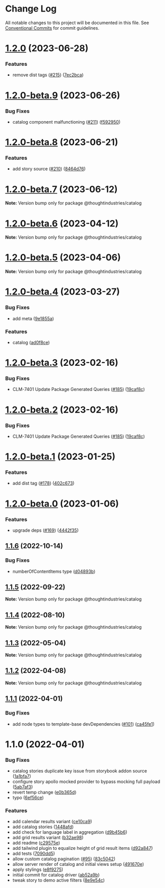 # Change Log

All notable changes to this project will be documented in this file.
See [Conventional Commits](https://conventionalcommits.org) for commit guidelines.

# [1.2.0](https://github.com/thoughtindustries/helium/compare/@thoughtindustries/catalog@1.2.0-beta.9...@thoughtindustries/catalog@1.2.0) (2023-06-28)


### Features

* remove dist tags ([#215](https://github.com/thoughtindustries/helium/issues/215)) ([7ec2bca](https://github.com/thoughtindustries/helium/commit/7ec2bca0750325fe2d6c2528973846d86c082844))





# [1.2.0-beta.9](https://github.com/thoughtindustries/helium/compare/@thoughtindustries/catalog@1.2.0-beta.8...@thoughtindustries/catalog@1.2.0-beta.9) (2023-06-26)


### Bug Fixes

* catalog component malfunctioning ([#211](https://github.com/thoughtindustries/helium/issues/211)) ([f592950](https://github.com/thoughtindustries/helium/commit/f5929503e68f368bb3ceb882ea3d279148e0f090))





# [1.2.0-beta.8](https://github.com/thoughtindustries/helium/compare/@thoughtindustries/catalog@1.2.0-beta.7...@thoughtindustries/catalog@1.2.0-beta.8) (2023-06-21)


### Features

* add story source ([#210](https://github.com/thoughtindustries/helium/issues/210)) ([8464d76](https://github.com/thoughtindustries/helium/commit/8464d768f557e74e61bf9e1ebf43605e9bcbd6bd))





# [1.2.0-beta.7](https://github.com/thoughtindustries/helium/compare/@thoughtindustries/catalog@1.2.0-beta.6...@thoughtindustries/catalog@1.2.0-beta.7) (2023-06-12)

**Note:** Version bump only for package @thoughtindustries/catalog





# [1.2.0-beta.6](https://github.com/thoughtindustries/helium/compare/@thoughtindustries/catalog@1.2.0-beta.4...@thoughtindustries/catalog@1.2.0-beta.6) (2023-04-12)

**Note:** Version bump only for package @thoughtindustries/catalog





# [1.2.0-beta.5](https://github.com/thoughtindustries/helium/compare/@thoughtindustries/catalog@1.2.0-beta.4...@thoughtindustries/catalog@1.2.0-beta.5) (2023-04-06)

**Note:** Version bump only for package @thoughtindustries/catalog





# [1.2.0-beta.4](https://github.com/thoughtindustries/helium/compare/@thoughtindustries/catalog@1.2.0-beta.3...@thoughtindustries/catalog@1.2.0-beta.4) (2023-03-27)


### Bug Fixes

* add meta ([9e1855a](https://github.com/thoughtindustries/helium/commit/9e1855a035237e4005cb4cfeca0a62983c7d079e))


### Features

* catalog ([ad0f8ce](https://github.com/thoughtindustries/helium/commit/ad0f8ce98813ef7dcfa572e9b4baf13b83b5f748))





# [1.2.0-beta.3](https://github.com/thoughtindustries/helium/compare/@thoughtindustries/catalog@1.2.0-beta.1...@thoughtindustries/catalog@1.2.0-beta.3) (2023-02-16)


### Bug Fixes

* CLM-7401 Update Package Generated Queries ([#185](https://github.com/thoughtindustries/helium/issues/185)) ([19caf8c](https://github.com/thoughtindustries/helium/commit/19caf8c5c07cd63908b69ad4c2c1b2144bd08b28))





# [1.2.0-beta.2](https://github.com/thoughtindustries/helium/compare/@thoughtindustries/catalog@1.2.0-beta.1...@thoughtindustries/catalog@1.2.0-beta.2) (2023-02-16)


### Bug Fixes

* CLM-7401 Update Package Generated Queries ([#185](https://github.com/thoughtindustries/helium/issues/185)) ([19caf8c](https://github.com/thoughtindustries/helium/commit/19caf8c5c07cd63908b69ad4c2c1b2144bd08b28))





# [1.2.0-beta.1](https://github.com/thoughtindustries/helium/compare/@thoughtindustries/catalog@1.2.0-beta.0...@thoughtindustries/catalog@1.2.0-beta.1) (2023-01-25)


### Features

* add dist tag ([#178](https://github.com/thoughtindustries/helium/issues/178)) ([402c673](https://github.com/thoughtindustries/helium/commit/402c67371b68a72d488c977701551b8a91ef5959))





# [1.2.0-beta.0](https://github.com/thoughtindustries/helium/compare/@thoughtindustries/catalog@1.1.6...@thoughtindustries/catalog@1.2.0-beta.0) (2023-01-06)


### Features

* upgrade deps ([#169](https://github.com/thoughtindustries/helium/issues/169)) ([4442f35](https://github.com/thoughtindustries/helium/commit/4442f35f6013119bb5e9baf154bdab9a3583b543))





## [1.1.6](https://github.com/thoughtindustries/helium/compare/@thoughtindustries/catalog@1.1.5...@thoughtindustries/catalog@1.1.6) (2022-10-14)


### Bug Fixes

* numberOfContentItems type ([d04893b](https://github.com/thoughtindustries/helium/commit/d04893b7f803716b3559ac1ab6bdc0e15ace5b88))





## [1.1.5](https://github.com/thoughtindustries/helium/compare/@thoughtindustries/catalog@1.1.4...@thoughtindustries/catalog@1.1.5) (2022-09-22)

**Note:** Version bump only for package @thoughtindustries/catalog





## [1.1.4](https://github.com/thoughtindustries/helium/compare/@thoughtindustries/catalog@1.1.3...@thoughtindustries/catalog@1.1.4) (2022-08-10)

**Note:** Version bump only for package @thoughtindustries/catalog





## [1.1.3](https://github.com/thoughtindustries/helium/compare/@thoughtindustries/catalog@1.1.2...@thoughtindustries/catalog@1.1.3) (2022-05-04)

**Note:** Version bump only for package @thoughtindustries/catalog





## [1.1.2](https://github.com/thoughtindustries/helium/compare/@thoughtindustries/catalog@1.1.1...@thoughtindustries/catalog@1.1.2) (2022-04-08)

**Note:** Version bump only for package @thoughtindustries/catalog





## [1.1.1](https://github.com/thoughtindustries/helium/compare/@thoughtindustries/catalog@1.1.0...@thoughtindustries/catalog@1.1.1) (2022-04-01)


### Bug Fixes

* add node types to template-base devDependencies ([#101](https://github.com/thoughtindustries/helium/issues/101)) ([ca45fe1](https://github.com/thoughtindustries/helium/commit/ca45fe17bed74c2f3cab2b1d11e728b7c1ece833))





# 1.1.0 (2022-04-01)


### Bug Fixes

* catalog stories duplicate key issue from storybook addon source ([1a1bfa7](https://github.com/thoughtindustries/helium/commit/1a1bfa7e4027edb4eeb09458a401430529996d09))
* configure story apollo mocked provider to bypass mocking full payload ([5ab7af3](https://github.com/thoughtindustries/helium/commit/5ab7af3d768c01e924ce64da4668ce2b8964b767))
* revert temp change ([e0b365d](https://github.com/thoughtindustries/helium/commit/e0b365dbbe71d791af764326a5cfca47a8c0984e))
* typo ([6ef56ce](https://github.com/thoughtindustries/helium/commit/6ef56ce2ff2c6bb2ef2cb44eb3a6c17cea874492))


### Features

* add calendar results variant ([ce10ca9](https://github.com/thoughtindustries/helium/commit/ce10ca996e2ced09187e250dabf518eb81eca316))
* add catalog stories ([1448afd](https://github.com/thoughtindustries/helium/commit/1448afd1b3801e2ae91806183d1c4390dec94569))
* add check for language label in aggregation ([d9b45b6](https://github.com/thoughtindustries/helium/commit/d9b45b63cd2ad79e928cf07c9ac9fa729328b649))
* add grid results variant ([b32ae98](https://github.com/thoughtindustries/helium/commit/b32ae98e7f42d12a0de1c7d4ec97c0b169364b2a))
* add readme ([c29575e](https://github.com/thoughtindustries/helium/commit/c29575ece7dda3852374777558cf1cbeb7cb0751))
* add tailwind plugin to equalize height of grid result items ([d92a847](https://github.com/thoughtindustries/helium/commit/d92a84743ea5929c77de21db0fad96404f1b2ddb))
* add tests ([7090dd5](https://github.com/thoughtindustries/helium/commit/7090dd57bc5b99f657fdbaa9ba8953c36cd04614))
* allow custom catalog pagination ([#95](https://github.com/thoughtindustries/helium/issues/95)) ([83c5042](https://github.com/thoughtindustries/helium/commit/83c5042c5504f7ab5d8a0cbdc26729c479f79e78))
* allow server render of catalog and initial views setup ([491670e](https://github.com/thoughtindustries/helium/commit/491670e4847ac24cba0013ec46bf532da80addb7))
* apply stylings ([e8f9275](https://github.com/thoughtindustries/helium/commit/e8f92752a8c93503eed2bc03de875c1110119690))
* initial commit for catalog driver ([ab52a9b](https://github.com/thoughtindustries/helium/commit/ab52a9b30d247962b6e6465af1b46788946bb63a))
* tweak story to demo active filters ([8e9e54c](https://github.com/thoughtindustries/helium/commit/8e9e54cb902e74997315ee4531dc536a33cab475))
